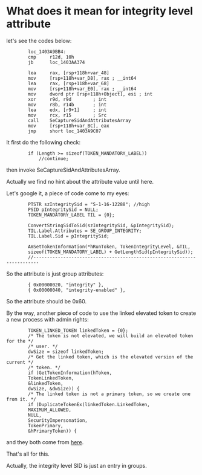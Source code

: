 # What does it mean for integrity level attribute

let's see the codes below:

            loc_1403A9BB4:
            cmp     r12d, 10h
            jb      loc_1403AA374

            lea     rax, [rsp+118h+var_48]
            mov     [rsp+118h+var_D8], rax ; __int64
            lea     rax, [rsp+118h+var_68]
            mov     [rsp+118h+var_E0], rax ; __int64
            mov     dword ptr [rsp+118h+Object], esi ; int
            xor     r9d, r9d        ; int
            mov     r8b, r14b       ; int
            lea     edx, [r9+1]     ; int
            mov     rcx, r15        ; Src
            call    SeCaptureSidAndAttributesArray
            mov     [rsp+118h+var_BC], eax
            jmp     short loc_1403A9C07

It first do the following check:

            if (Length >= sizeof(TOKEN_MANDATORY_LABEL))
                //continue;

then invoke SeCaptureSidAndAttributesArray.

Actually we find no hint about the attribute value until here.

Let's google it, a piece of code come to my eyes:

            PTSTR szIntegritySid = "S-1-16-12288"; //high
            PSID pIntegritySid = NULL;
            TOKEN_MANDATORY_LABEL TIL = {0};

            ConvertStringSidToSid(szIntegritySid, &pIntegritySid);
            TIL.Label.Attributes = SE_GROUP_INTEGRITY;
            TIL.Label.Sid = pIntegritySid;

            AmSetTokenInformation(*hRunToken, TokenIntegrityLevel, &TIL,
            sizeof(TOKEN_MANDATORY_LABEL) + GetLengthSid(pIntegritySid));
            //------------------------------------------------------------------------

So the attribute is just group attributes:

			{ 0x00000020, "integrity" },
			{ 0x00000040, "integrity-enabled" },

So the attribute should be 0x60.

By the way, another piece of code to use the linked elevated token to create a new process with admin rights:

            TOKEN_LINKED_TOKEN linkedToken = {0};
            /* The token is not elevated, we will build an elevated token for the */
            /* user. */
            dwSize = sizeof linkedToken;
            /* Get the linked token, which is the elevated version of the current */
            /* token. */
            if (GetTokenInformation(hToken,
            TokenLinkedToken,
            &linkedToken,
            dwSize, &dwSize)) {
            /* The linked token is not a primary token, so we create one from it. */
            if (DuplicateTokenEx(linkedToken.LinkedToken,
            MAXIMUM_ALLOWED,
            NULL,
            SecurityImpersonation,
            TokenPrimary,
            &hPrimaryToken)) {

and they both come from [here](http://microsoft.public.platformsdk.security.narkive.com/8GZREGtk/how-to-create-an-process-with-administrator-privilege-from-service).

That's all for this.

Actually, the integrity level SID is just an entry in groups.
